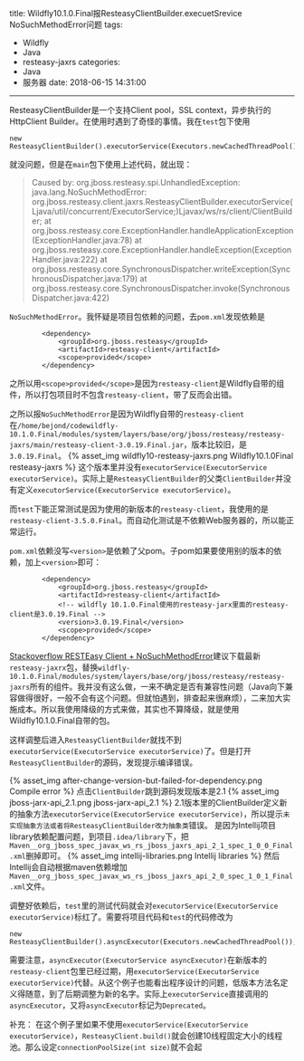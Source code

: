 title: Wildfly10.1.0.Final报ResteasyClientBuilder.execuetSrevice NoSuchMethodError问题
tags:
  - Wildfly
  - Java
  - resteasy-jaxrs
categories:
  - Java
  - 服务器
date: 2018-06-15 14:31:00
---
ResteasyClientBuilder是一个支持Client pool，SSL context，异步执行的HttpClient Builder。在使用时遇到了奇怪的事情。我在`test`包下使用
```
new ResteasyClientBuilder().executorService(Executors.newCachedThreadPool());
```
就没问题，但是在`main`包下使用上述代码，就出现：
> Caused by: org.jboss.resteasy.spi.UnhandledException: java.lang.NoSuchMethodError: org.jboss.resteasy.client.jaxrs.ResteasyClientBuilder.executorService(Ljava/util/concurrent/ExecutorService;)Ljavax/ws/rs/client/ClientBuilder;
	at org.jboss.resteasy.core.ExceptionHandler.handleApplicationException(ExceptionHandler.java:78)
	at org.jboss.resteasy.core.ExceptionHandler.handleException(ExceptionHandler.java:222)
	at org.jboss.resteasy.core.SynchronousDispatcher.writeException(SynchronousDispatcher.java:179)
	at org.jboss.resteasy.core.SynchronousDispatcher.invoke(SynchronousDispatcher.java:422)

`NoSuchMethodError`。我怀疑是项目包依赖的问题，去`pom.xml`发现依赖是
```
        <dependency>
            <groupId>org.jboss.resteasy</groupId>
            <artifactId>resteasy-client</artifactId>
            <scope>provided</scope>
        </dependency>
```
之所以用`<scope>provided</scope>`是因为`resteasy-client`是Wildfly自带的组件，所以打包项目时不包含`resteasy-client`，带了反而会出错。

之所以报`NoSuchMethodError`是因为Wildfly自带的`resteasy-client`在`/home/bejond/codewildfly-10.1.0.Final/modules/system/layers/base/org/jboss/resteasy/resteasy-jaxrs/main/resteasy-client-3.0.19.Final.jar`，版本比较旧，是`3.0.19.Final`。
{% asset_img wildfly10-resteasy-jaxrs.png Wildfly10.1.0Final resteasy-jaxrs %}
这个版本里并没有`executorService(ExecutorService executorService)`。实际上是`ResteasyClientBuilder`的父类`ClientBuilder`并没有定义`executorService(ExecutorService executorService)`。

而`test`下能正常测试是因为使用的新版本的`resteasy-client`，我使用的是`resteasy-client-3.5.0.Final`。而自动化测试是不依赖Web服务器的，所以能正常运行。

`pom.xml`依赖没写`<version>`是依赖了父pom。子pom如果要使用别的版本的依赖，加上`<version>`即可：
```
        <dependency>
            <groupId>org.jboss.resteasy</groupId>
            <artifactId>resteasy-client</artifactId>
            <!-- wildfly 10.1.0.Final使用的resteasy-jarx里面的resteasy-client是3.0.19.Final -->
            <version>3.0.19.Final</version>
            <scope>provided</scope>
        </dependency>
```
[Stackoverflow RESTEasy Client + NoSuchMethodError](https://stackoverflow.com/a/24167741/3908814)建议下载最新`resteasy-jaxrx`包，替换`wildfly-10.1.0.Final/modules/system/layers/base/org/jboss/resteasy/resteasy-jaxrs`所有的组件。我并没有这么做，一来不确定是否有兼容性问题（Java向下兼容做得很好，一般不会有这个问题。但就怕遇到，排查起来很麻烦），二来加大实施成本。所以我使用降级的方式来做，其实也不算降级，就是使用Wildfly10.1.0.Final自带的包。

这样调整后进入`ResteasyClientBuilder`就找不到`executorService(ExecutorService executorService)`了。但是打开`ResteasyClientBuilder`的源码，发现提示编译错误。

{% asset_img after-change-version-but-failed-for-dependency.png Compile error %}
点击`ClientBuilder`跳到源码发现版本是2.1
{% asset_img jboss-jarx-api_2.1.png jboss-jarx-api_2.1 %}
2.1版本里的ClientBuilder定义新的抽象方法`executorService(ExecutorService executorService)`，所以提示`未实现抽象方法或者将ResteasyClientBuilder改为抽象类`错误。
是因为Intellij项目library依赖配置问题，到项目`.idea/library`下，把`Maven__org_jboss_spec_javax_ws_rs_jboss_jaxrs_api_2_1_spec_1_0_0_Final.xml`删掉即可。
{% asset_img intellij-libraries.png Intellij libraries %}
然后Intellij会自动根据maven依赖增加`Maven__org_jboss_spec_javax_ws_rs_jboss_jaxrs_api_2_0_spec_1_0_1_Final.xml`文件。

调整好依赖后，`test`里的测试代码就会对`executorService(ExecutorService executorService)`标红了。需要将项目代码和`test`的代码修改为
```
new ResteasyClientBuilder().asyncExecutor(Executors.newCachedThreadPool());
```

需要注意，`asyncExecutor(ExecutorService asyncExecutor)`在新版本的`resteasy-client`包里已经过期，用`executorService(ExecutorService executorService)`代替。从这个例子也能看出程序设计的问题，低版本方法名定义得随意，到了后期调整为新的名字。实际上`executorService`直接调用的`asyncExecutor`，又将`asyncExecutor`标记为`Deprecated`。

补充： 在这个例子里如果不使用`executorService(ExecutorService executorService)`，`ResteasyClient.build()`就会创建10线程固定大小的线程池。那么设定`connectionPoolSize(int size)`就不会起